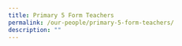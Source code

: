 ```yaml
---
title: Primary 5 Form Teachers
permalink: /our-people/primary-5-form-teachers/
description: ""
---
```

